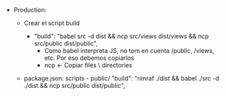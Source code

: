   - Production:
    - Crear el script build
      - "build": "babel src -d dist && ncp src/views dist/views && ncp src/public dist/public",
        - Como babel interpreta JS, no tom en cuenta  /public,  /views, etc. Por eso debemos copiarlos
        - ncp   <-  Copiar files \ directories

    - package.json: scripts - public/
      "build": "rimraf ./dist && babel ./src -d ./dist && ncp src/public dist/public",